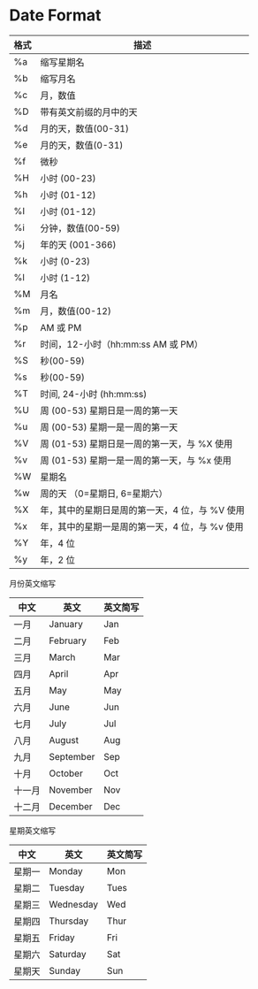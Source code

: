 # Date Format

格式 | 描述
--- | ---
%a | 缩写星期名
%b | 缩写月名
%c | 月，数值
%D | 带有英文前缀的月中的天
%d | 月的天，数值(00-31)
%e | 月的天，数值(0-31)
%f | 微秒
%H | 小时 (00-23)
%h | 小时 (01-12)
%I | 小时 (01-12)
%i | 分钟，数值(00-59)
%j | 年的天 (001-366)
%k | 小时 (0-23)
%l | 小时 (1-12)
%M | 月名
%m | 月，数值(00-12)
%p | AM 或 PM
%r | 时间，12-小时（hh:mm:ss AM 或 PM）
%S | 秒(00-59)
%s | 秒(00-59)
%T | 时间, 24-小时 (hh:mm:ss)
%U | 周 (00-53) 星期日是一周的第一天
%u | 周 (00-53) 星期一是一周的第一天
%V | 周 (01-53) 星期日是一周的第一天，与 %X 使用
%v | 周 (01-53) 星期一是一周的第一天，与 %x 使用
%W | 星期名
%w | 周的天 （0=星期日, 6=星期六）
%X | 年，其中的星期日是周的第一天，4 位，与 %V 使用
%x | 年，其中的星期一是周的第一天，4 位，与 %v 使用
%Y | 年，4 位
%y | 年，2 位


月份英文缩写

中文 | 英文 | 英文简写
--- | --- | ---
一月 | January | Jan
二月 | February | Feb
三月 | March | Mar
四月 | April | Apr
五月 | May | May
六月 | June | Jun
七月 | July | Jul
八月 | August | Aug
九月 | September | Sep
十月 | October | Oct
十一月 | November | Nov
十二月 | December | Dec


星期英文缩写

中文 | 英文 | 英文简写
--- | --- | ---
星期一 | Monday | Mon
星期二 | Tuesday | Tues
星期三 | Wednesday | Wed
星期四 | Thursday | Thur
星期五 | Friday | Fri
星期六 | Saturday | Sat
星期天 | Sunday | Sun
